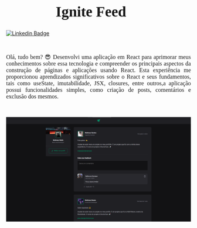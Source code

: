<h1 style="font-size: 40px; text-align: center; font-family: 'JetBrains Mono'">Ignite Feed 📖</h1>

[![Linkedin Badge](https://img.shields.io/badge/-LinkedIn-blue?style=flat-square&logo=Linkedin&logoColor=white&link=https://www.linkedin.com/in/matheusgmello/)](https://www.linkedin.com/in/matheusgmello/)


<Br>

<p style="font-size: 16px; font-family: 'Nunito'; text-align: justify">Olá, tudo bem? 😎 Desenvolvi uma aplicação em React para aprimorar meus conhecimentos sobre essa tecnologia e compreender os principais aspectos da construção de páginas e aplicações usando React. Esta experiência me proporcionou aprendizados significativos sobre o React e seus fundamentos, tais como useState, imutabilidade, JSX, closures, entre outros,a aplicação possui funcionalidades simples, como criação de posts, comentários e exclusão dos mesmos.<p/> <br/>

<p  align="center">
  <img src="assets/Home.png"alt="Home page da aplicação" style="width: 900px">
</p>



